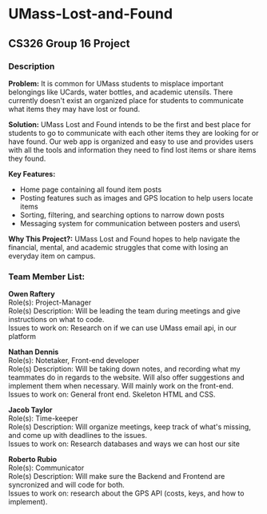 # UMass-Lost-and-Found
## CS326 Group 16 Project

### Description
**Problem:** It is common for UMass students to misplace important belongings like UCards, water bottles, and academic utensils. There currently doesn't exist an organized place for students to communicate what items they may have lost or found.

**Solution:** UMass Lost and Found intends to be the first and best place for students to go to communicate with each other items they are looking for or have found. Our web app is organized and easy to use and provides users with all the tools and information they need to find lost items or share items they found.

**Key Features:**
 - Home page containing all found item posts
 - Posting features such as images and GPS location to help users locate items
 - Sorting, filtering, and searching options to narrow down posts
 - Messaging system for communication between posters and users\

**Why This Project?:** UMass Lost and Found hopes to help navigate the financial, mental, and academic struggles that come with losing an everyday item on campus.

### Team Member List:
**Owen Raftery**\
Role(s): Project-Manager\
Role(s) Description: Will be leading the team during meetings and give instructions on what to code. \
Issues to work on: Research on if we can use UMass email api, in our platform

**Nathan Dennis**\
Role(s): Notetaker, Front-end developer\
Role(s) Description: Will be taking down notes, and recording what my teammates do in regards to the website. Will also offer suggestions and implement them when necessary. Will mainly work on the front-end.\
Issues to work on: General front end. Skeleton HTML and CSS.

**Jacob Taylor**\
Role(s): Time-keeper\
Role(s) Description: Will organize meetings, keep track of what's missing, and come up with deadlines to the issues. \
Issues to work on: Research databases and ways we can host our site

**Roberto Rubio**\
Role(s): Communicator\
Role(s) Description: Will make sure the Backend and Frontend are syncronized and will code for both. \
Issues to work on: research about the GPS API (costs, keys, and how to implement). 
